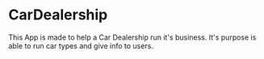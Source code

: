 # CarDealership
This App is made to help a Car Dealership run it's business. It's purpose is able to run car types and give info to users. 
